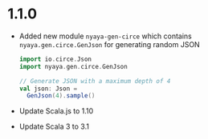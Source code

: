 # 1.1.0

* Added new module `nyaya-gen-circe` which contains `nyaya.gen.circe.GenJson` for generating random JSON

  ```scala
  import io.circe.Json
  import nyaya.gen.circe.GenJson

  // Generate JSON with a maximum depth of 4
  val json: Json =
    GenJson(4).sample()
  ```

* Update Scala.js to 1.10
* Update Scala 3 to 3.1
